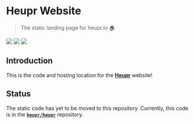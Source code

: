 # Heupr Website

> The static landing page for heupr.io :house:

<img src="https://img.shields.io/badge/solve-problems-blue.svg"> <img src="https://img.shields.io/badge/be-creative-yellow.svg"> <img src="https://img.shields.io/badge/have-fun-red.svg">

## Introduction

This is the code and hosting location for the **[Heupr](https://heupr.io/)** website!  

## Status

The static code has yet to be moved to this repository. Currently, this code is in the **[`heupr/heupr`](https://github.com/heupr/heupr)** repository.  
